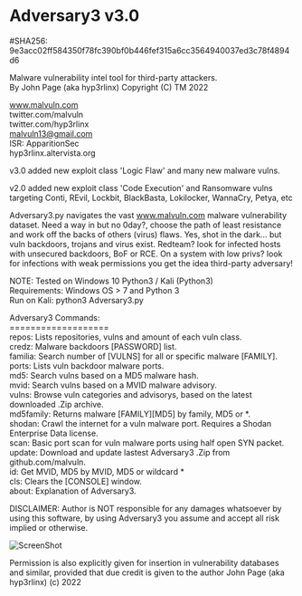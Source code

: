 # Adversary3 v3.0

#SHA256: 9e3acc02ff584350f78fc390bf0b446fef315a6cc3564940037ed3c78f4894d6

Malware vulnerability intel tool for third-party attackers. <br />
By John Page (aka hyp3rlinx) Copyright (C) TM 2022

www.malvuln.com <br />
twitter.com/malvuln <br />
twitter.com/hyp3rlinx <br />
malvuln13@gmail.com <br />
ISR: ApparitionSec <br />
hyp3rlinx.altervista.org <br />

v3.0 added new exploit class 'Logic Flaw' and many new malware vulns.

v2.0 added new exploit class 'Code Execution' and Ransomware vulns targeting Conti, REvil, Lockbit, BlackBasta, Lokilocker, WannaCry, Petya, etc

Adversary3.py navigates the vast www.malvuln.com malware vulnerability dataset.
Need a way in but no 0day?, choose the path of least resistance and
work off the backs of others (virus) flaws.
Yes, shot in the dark... but vuln backdoors, trojans and virus exist.
Redteam? look for infected hosts with unsecured backdoors, BoF or RCE.
On a system with low privs? look for infections with weak permissions
you get the idea third-party adversary!

NOTE: Tested on Windows 10 Python3 / Kali (Python3) <br />
Requirements: Windows OS > 7 and Python 3 <br />
Run on Kali: python3 Adversary3.py <br />

Adversary3 Commands: <br />
=================== <br />
repos: Lists repositories, vulns and amount of each vuln class.<br />
credz: Malware backdoors [PASSWORD] list.<br />
familia: Search number of [VULNS] for all or specific malware [FAMILY].<br />
ports: Lists vuln backdoor malware ports.<br />
md5: Search vulns based on a MD5 malware hash.<br />
mvid: Search vulns based on a MVID malware advisory.<br />
vulns: Browse vuln categories and advisorys, based on the latest downloaded .Zip archive.<br />
md5family: Returns malware [FAMILY][MD5] by family, MD5 or *.<br />
shodan: Crawl the internet for a vuln malware port. Requires a Shodan Enterprise Data license.<br />
scan: Basic port scan for vuln malware ports using half open SYN packet.<br />
update: Download and update lastest Adversary3 .Zip from github.com/malvuln.<br />
id: Get MVID, MD5 by MVID, MD5 or wildcard *<br />
cls: Clears the [CONSOLE] window.<br />
about: Explanation of Adversary3.<br />

DISCLAIMER:
Author is NOT responsible for any damages whatsoever by using this software,
by using Adversary3 you assume and accept all risk implied or otherwise.

![ScreenShot](Adversary3_1.JPG)

Permission is also explicitly given for insertion in vulnerability databases and similar,
provided that due credit is given to the author John Page (aka hyp3rlinx) (c) 2022
